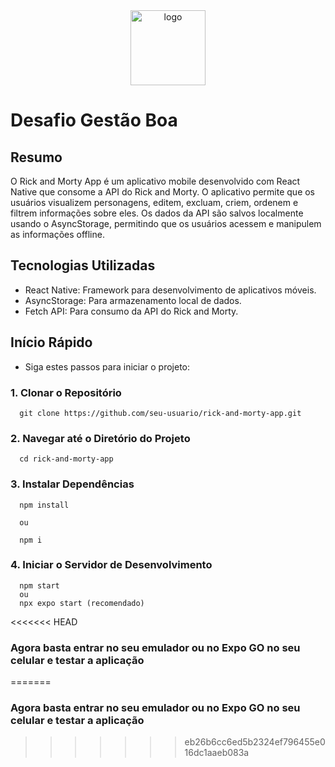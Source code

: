 <div align="center">  
  <img src="https://www.gestaoboa.com.br/beasier-1-1-1@2x.png" alt="logo" style="width:120px"></img>
</div>

# Desafio Gestão Boa

## Resumo
   O Rick and Morty App é um aplicativo mobile desenvolvido com React Native que consome a API do Rick and Morty. O aplicativo permite que os usuários visualizem personagens, editem, excluam, criem, ordenem e filtrem informações sobre eles. Os dados da API são salvos localmente usando o AsyncStorage, permitindo que os usuários acessem e manipulem as informações offline.

## Tecnologias Utilizadas
  * React Native: Framework para desenvolvimento de aplicativos móveis.
  * AsyncStorage: Para armazenamento local de dados.
  * Fetch API: Para consumo da API do Rick and Morty.

## Início Rápido

  * Siga estes passos para iniciar o projeto:

### 1. Clonar o Repositório

      git clone https://github.com/seu-usuario/rick-and-morty-app.git

### 2. Navegar até o Diretório do Projeto

      cd rick-and-morty-app

### 3. Instalar Dependências

      npm install
      
      ou

      npm i

### 4. Iniciar o Servidor de Desenvolvimento

      npm start
      ou
      npx expo start (recomendado)

<<<<<<< HEAD
### Agora basta entrar no seu emulador ou no Expo GO no seu celular e testar a aplicação
=======
### Agora basta entrar no seu emulador ou no Expo GO no seu celular e testar a aplicação
>>>>>>> eb26b6cc6ed5b2324ef796455e016dc1aaeb083a
